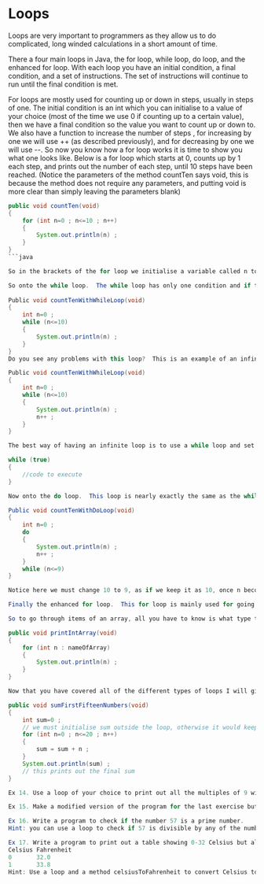 Loops
===

Loops are very important to programmers as they allow us to do complicated, long winded calculations in a short amount of time.

There a four main loops in Java, the for loop, while loop, do loop, and the enhanced for loop.  With each loop you have an initial condition, a final condition, and a set of instructions.  The set of instructions will continue to run until the final condition is met.

For loops are mostly used for counting up or down in steps, usually in steps of one.  The initial condition is an int which you can initialise to a value of your choice (most of the time we use 0 if counting up to a certain value), then we have a final condition so the value you want to count up or down to.  We also have a function to increase the number of steps , for increasing by one we will use ++ (as described previously), and for decreasing by one we will use --.  So now you know how a for loop works it is time to show you what one looks like.  Below is a for loop which starts at 0, counts up by 1 each step, and prints out the number of each step, until 10 steps have been reached.  (Notice the parameters of the method countTen says void, this is because the method does not require any parameters, and putting void is more clear than simply leaving the parameters blank)

```java
public void countTen(void)
{
	for (int n=0 ; n<=10 ; n++)
	{
		System.out.println(n) ;
	}
}
```java

So in the brackets of the for loop we initialise a variable called n to 0, and we use n++ to increase n by 1 each step, and we continue to do this for when n is less than or equal to 10.  So as the loop is first run the program checks to see whether the value of n meets the final condition (n<=10), since 0 is less than 10, n meets the condition, the piece of code within the {} is run once, and then n is increased by one, then the program checks to see whether the new value of n meets the final condition, since 1 is still less than 10 the code inside of the {} of the for loop is run once again, and this process continues until n is no longer less than or equal to 10, so this will happen when n is 11.  Once this occurs the for loop finishes and the code inside of the loop is no longer run.  Once you understand how a for loop works, the rest of the loops are fairly easy to pick up!

So onto the while loop.  The while loop has only one condition and if the condition is met then the code is run, otherwise the loop finishes.  Below is an example of a while loop. (With while loops, variables must be initialised before the loop starts)
 
Public void countTenWithWhileLoop(void)
{
	int n=0 ;
	while (n<=10)
	{
		System.out.println(n) ;
	}
}
Do you see any problems with this loop?  This is an example of an infinite loop, which is a loop that never ends; as n stays the same.  In order for the loop to finish, we need to include a piece of code to change the value of n.  Hopefully you would notice that we could use n++ to do this.  So the correct loop would look like this

Public void countTenWithWhileLoop(void)
{
	int n=0 ;
	while (n<=10)
	{
		System.out.println(n) ;
		n++ ;
	}
}

The best way of having an infinite loop is to use a while loop and set the condition to true. This way the condition is always true and so the code always gets executed.  It would look like this

while (true)
{
	//code to execute
}

Now onto the do loop.  This loop is nearly exactly the same as the while loop.  However the piece of code within the loop is run before checking to see if the condition is met.  This guarantees that the do loop is always run at least once.  Here is an example of the do loop.

Public void countTenWithDoLoop(void)
{
	int n=0 ;
	do
	{
		System.out.println(n) ;
		n++ ;
	}
	while (n<=9)
}

Notice here we must change 10 to 9, as if we keep it as 10, once n becomes 11 the piece of code will be run and then the program will check to see if the condition is met.

Finally the enhanced for loop.  This for loop is mainly used for going through items of an array (something you will learn about later), come back to the enhanced for loop once you have covered arrays.

So to go through items of an array, all you have to know is what type the items are once you know that you can easily go through the array.  For example, say if we had an array of ints and we wanted to print out every int in the array you would use the following code:

public void printIntArray(void)
{
	for (int n : nameOfArray)
	{
		System.out.println(n) ;
	}
}

Now that you have covered all of the different types of loops I will give you an example of a more complicated loop which will sum the numbers from 0 to 20

public void sumFirstFifteenNumbers(void)
{
	int sum=0 ;
	// we must initialise sum outside the loop, otherwise it would keep getting initialised to 0 each time the loop runs
	for (int n=0 ; n<=20 ; n++)
	{
		sum = sum + n ;
	}
	System.out.println(sum) ;
	// this prints out the final sum
}

Ex 14. Use a loop of your choice to print out all the multiples of 9 within the range 0-108.

Ex 15. Make a modified version of the program for the last exercise but this time sum up the multiples of 9 within the range 0-108 and print the result.

Ex 16. Write a program to check if the number 57 is a prime number.
Hint: you can use a loop to check if 57 is divisible by any of the numbers less than 57.  A number is divisible by another number if when divided by the number the remainder is 0 (so use % to work out the remainder).

Ex 17. Write a program to print out a table showing 0-32 Celsius but also showing their Fahrenheit conversions (to one decimal place); such that the first few lines would look like this:
Celsius	Fahrenheit
0		32.0
1		33.8
Hint: Use a loop and a method celsiusToFahrenheit to convert Celsius to Fahrenheit.
